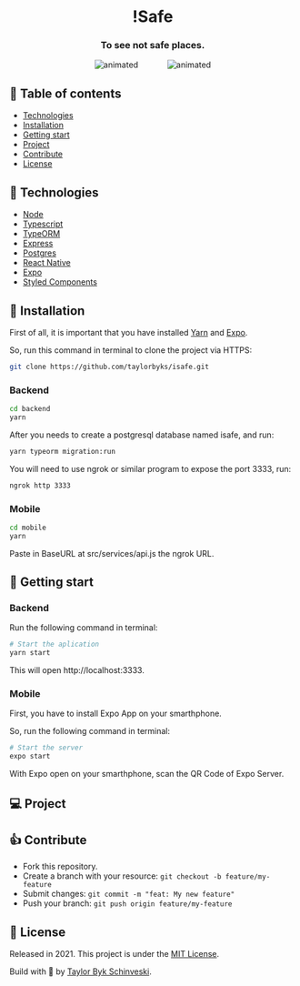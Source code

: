 <h1 align="center">
  !Safe
</h1>

<h3 align="center">
  To see not safe places.
</h3>

<p align="center">
  <img src="" alt="animated" />
   &nbsp;&nbsp;&nbsp;&nbsp;&nbsp;
   &nbsp;&nbsp;&nbsp;&nbsp;&nbsp;
  <img src="" alt="animated" />
</p>


## 🔗 Table of contents
- [Technologies](#technologies)
- [Installation](#installation)
- [Getting start](#start)
- [Project](#project)
- [Contribute](#contribute)
- [License](#license)

## 📌 Technologies <a name="technologies"/>

- [Node](https://nodejs.org/)
- [Typescript](https://www.typescriptlang.org/)
- [TypeORM](https://typeorm.io/#/)
- [Express](https://expressjs.com/pt-br/)
- [Postgres](https://www.postgresql.org/)
- [React Native](https://reactnative.dev/)
- [Expo](https://expo.io/)
- [Styled Components](https://styled-components.com/)

## 📂 Installation <a name="installation"/>

First of all, it is important that you have installed [Yarn](https://yarnpkg.com/) and [Expo](https://expo.io/).

So, run this command in terminal to clone the project via HTTPS:

```bash
git clone https://github.com/taylorbyks/isafe.git
```

### Backend

```bash
cd backend
yarn
```

After you needs to create a postgresql database named isafe, and run:

```bash
yarn typeorm migration:run
```

You will need to use ngrok or similar program to expose the port 3333, run:

```bash
ngrok http 3333
```

### Mobile

```bash
cd mobile
yarn
```

Paste in BaseURL at src/services/api.js the ngrok URL.

## 🚀 Getting start <a name="start"/>

### Backend

Run the following command in terminal:

```bash
# Start the aplication
yarn start
```

This will open http://localhost:3333.

### Mobile

First, you have to install Expo App on your smarthphone.

So, run the following command in terminal:

```bash
# Start the server
expo start
```

With Expo open on your smarthphone, scan the QR Code of Expo Server.


## 💻 Project <a name="project"/>


## 👍 Contribute <a name="contribute"/>

- Fork this repository.
- Create a branch with your resource: ```git checkout -b feature/my-feature```
- Submit changes: ```git commit -m "feat: My new feature"```
- Push your branch: ```git push origin feature/my-feature```

## 📕 License <a name="license"/>

Released in 2021. This project is under the [MIT License](https://choosealicense.com/licenses/mit/).

Build with 💜 by [Taylor Byk Schinveski](https://github.com/taylorabyks/).

